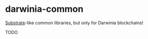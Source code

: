# darwinia-common
[Substrate](https://github.com/paritytech/substrate)-like common libraries, but only for Darwinia blockchains!


TODO
